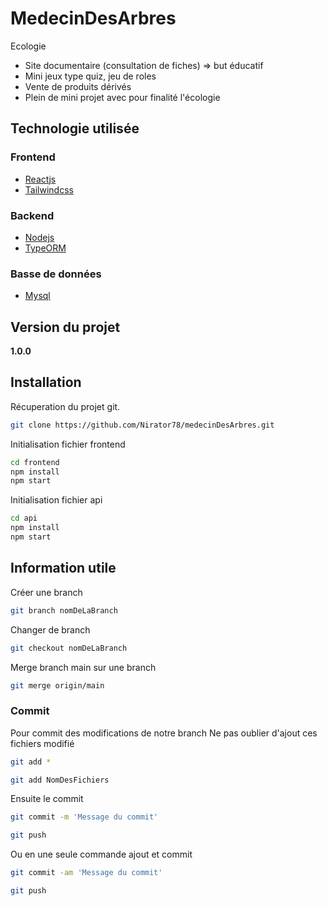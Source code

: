 # MedecinDesArbres
Ecologie
- Site documentaire (consultation de fiches) => but éducatif
- Mini jeux type quiz, jeu de roles
- Vente de produits dérivés
- Plein de mini projet avec pour finalité l'écologie

## Technologie utilisée
### Frontend
- [Reactjs](https://fr.reactjs.org/)
- [Tailwindcss](https://tailwindcss.com/)
### Backend
- [Nodejs](https://nodejs.org/fr/)
- [TypeORM](https://typeorm.io/#/)
### Basse de données
- [Mysql](https://www.mysql.com/fr/)
## Version du projet
**1.0.0**
## Installation
Récuperation du projet git.
```bash
git clone https://github.com/Nirator78/medecinDesArbres.git
```
Initialisation fichier frontend
```bash
cd frontend
npm install
npm start
```
Initialisation fichier api
```bash
cd api
npm install
npm start
```
## Information utile

Créer une branch
```bash
git branch nomDeLaBranch
```
Changer de branch
```bash
git checkout nomDeLaBranch
```
Merge branch main sur une branch

```bash
git merge origin/main
```
### Commit
Pour commit des modifications de notre branch
Ne pas oublier d'ajout ces fichiers modifié
```bash
git add *

git add NomDesFichiers
```
Ensuite le commit 

```bash
git commit -m 'Message du commit'

git push
```

Ou en une seule commande ajout et commit 

```bash
git commit -am 'Message du commit'

git push
```
